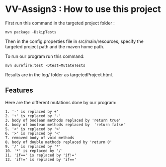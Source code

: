 # VV-Assign3 : How to use this project

First run this command in the targeted project folder :

  	mvn package -DskipTests
  	
Then in the config.properties file in src/main/resources, specify the targeted project path
and the maven home path.

To run our program run this command:

    mvn surefire:test -Dtest=MutateTests
    
Results are in the log/ folder as targetedProject.html.

## Features 
 
 Here are the different mutations done by our program:
 
    1. '-' is replaced by +'
    2. '+' is replaced by '-'
    3. body of boolean methods replaced by 'return true'
    4. body of boolean methods replaced by  'return false'
    5. '<' is replaced by '>'
    6. '>' is replaced by '<'
    7. removed body of void methods
    8. body of double methods replaced by 'return 0'
    9. '/' is replaced by '*'
    10. '*' is replaced by '/'
    11. 'if==' is replaced by 'if!='
    12. 'if!=' is replaced by 'if=='